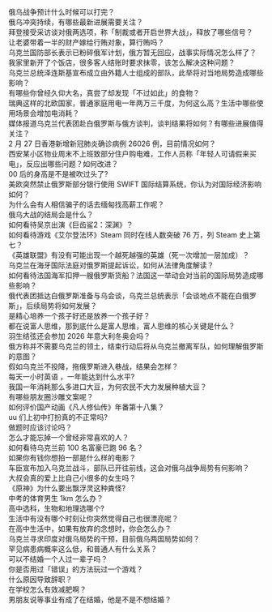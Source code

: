 俄乌战争预计什么时候可以打完？  
俄乌冲突持续，有哪些最新进展需要关注？  
拜登接受采访谈对俄两选项，称「制裁或者开启世界大战」，释放了哪些信号？  
让老婆带着一半的财产嫁给行贿对象，算行贿吗？  
乌克兰国防部长表示已粉碎俄军计划，俄方暂无回应，战事实际情况怎么样了？  
我家里新开了个饭店，很多客人结账时要求抹零，该怎么解决这种问题？  
乌克兰总统泽连斯基宣布成立由外籍人士组成的部队，此举将对当地局势造成哪些影响？  
有哪些你曾经久仰大名，真尝了却发现「不过如此」的食物？  
瑞典这样的北欧国家，普通家庭用电一年两万三千度，为何这么高？生活中哪些使用场景会增加电消耗？  
媒体报道乌克兰代表团赴白俄罗斯与俄方谈判，谈判结果将如何？有哪些进展值得关注？  
2 月 27 日香港新增新冠肺炎确诊病例 26026 例，目前情况如何？  
西安某小区物业周末不上班致部分住户购电难，工作人员称「年轻人可请假来买电」，反应出哪些问题？如何改进？  
00 后的身高是不是被吹过头了?  
美欧突然禁止俄罗斯部分银行使用 SWIFT 国际结算系统，你认为对国际经济影响如何？  
为什么会有人相信骗子的话去缅甸找高薪工作呢？  
俄乌大战的结局会是什么？  
如何看待吴京出演《巨齿鲨2：深渊》？  
如何看待游戏《艾尔登法环》Steam 同时在线人数突破 76 万，列 Steam 史上第七？  
《英雄联盟》有没有可能出现一个越死越强的英雄（死一次增加一层加成）？  
乌克兰在海牙国际法庭对俄罗斯提起诉讼，如何从法律角度解读？  
如何看待法国海军扣押一艘俄罗斯货船？法国这一举动会对当前的国际局势造成哪些影响？  
俄代表团抵达白俄罗斯准备与乌会谈，乌克兰总统表示「会谈地点不能在白俄罗斯」，后续局势将如何发展？  
是精心培养一个孩子好还是放养一个孩子好？  
都在说富人思维，那到底什么是富人思维，富人思维的核心关键是什么？  
羽生结弦还会参加 2026 年意大利冬奥会吗？  
俄方称并不需要乌克兰的领土，结束行动后将从乌克兰撤离军队，如何理解俄罗斯的意图？  
假如乌克兰不投降，拖俄罗斯进入巷战，结果会怎样？  
每天一小时英语 ，一年能达到什么水平?  
我国一年消耗那么多进口大豆，为何农民不大力发展种植大豆？  
有哪些朋友圈沙雕文案呢？  
如何评价国产动画《凡人修仙传》年番第十八集？  
uu 们上初中打扮真的不正常吗?  
做题时应该讨论吗？  
怎么才能忘掉一个曾经非常喜欢的人？  
如何看待乌克兰前 100 名富豪已跑 96 名？  
如果你有钱你想拍一部是什么样的电影？  
车臣宣布加入乌克兰战斗，部队已开往前线，这会对俄乌战争局势有何影响？  
大叔会真的爱上比自己小很多的女生吗？  
《原神》为什么要出飘浮灵这种粪怪?  
中考的体育男生 1km 怎么办？  
高中选科，生物和地理选哪个?  
生活中有没有哪个时刻让你突然觉得自己也很漂亮呢？  
在高中生活中，如果有放弃的念想时，你会怎么办？  
乌克兰寻求印度对俄乌局势的干预，目前俄乌两国局势如何？  
罕见病患病概率这么低，和普通人有什么关系？  
可以不结婚一个人过一辈子吗？  
你是否用过「错误」的方法玩过一个游戏？  
什么原因导致辞职？  
在学校怎么有效减肥啊？  
男朋友说等事业有成了在结婚，他是不是不想结婚？  
